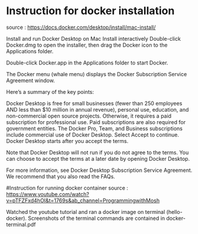 # Instruction for docker installation
source : https://docs.docker.com/desktop/install/mac-install/

Install and run Docker Desktop on Mac
Install interactively
Double-click Docker.dmg to open the installer, then drag the Docker icon to the Applications folder.

Double-click Docker.app in the Applications folder to start Docker.

The Docker menu (whale menu) displays the Docker Subscription Service Agreement window.

Here’s a summary of the key points:

Docker Desktop is free for small businesses (fewer than 250 employees AND less than $10 million in annual revenue), personal use, education, and non-commercial open source projects.
Otherwise, it requires a paid subscription for professional use.
Paid subscriptions are also required for government entities.
The Docker Pro, Team, and Business subscriptions include commercial use of Docker Desktop.
Select Accept to continue. Docker Desktop starts after you accept the terms.

Note that Docker Desktop will not run if you do not agree to the terms. You can choose to accept the terms at a later date by opening Docker Desktop.

For more information, see Docker Desktop Subscription Service Agreement. We recommend that you also read the FAQs.

#Instruction for running docker container
source : https://www.youtube.com/watch?v=pTFZFxd4hOI&t=1769s&ab_channel=ProgrammingwithMosh

Watched the youtube tutorial and ran a docker image on terminal (hello-docker). Screenshots of the terminal commands are contained in docker-terminal.pdf
